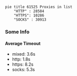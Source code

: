
```mermaid
pie title 61525 Proxies in list
    "HTTP" : 28584
    "HTTPS": 10286
    "SOCKS" : 30913
```

### Some Info
#### Average Timeout

- mixed: 3.6s
- http: 1.8s
- https: 8.2s
- socks: 5.3s